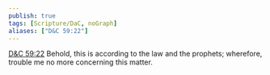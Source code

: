 ```yaml
---
publish: true
tags: [Scripture/DaC, noGraph]
aliases: ["D&C 59:22"]
---
```

[D&C 59:22](https://churchofjesuschrist.org/study/scriptures/dc-testament/dc/59?lang=eng&id=p22#p22) Behold, this is according to the law and the prophets; wherefore, trouble me no more concerning this matter.
